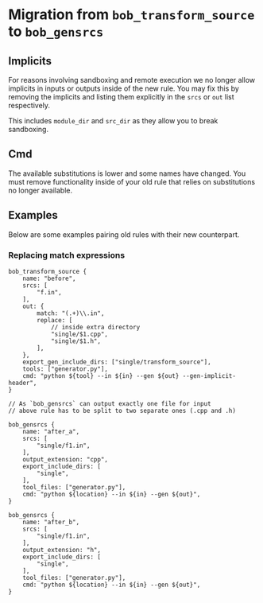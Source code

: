 # Migration from `bob_transform_source` to `bob_gensrcs`

## Implicits

For reasons involving sandboxing and remote execution we no longer allow
implicits in inputs or outputs inside of the new rule. You may fix this by removing
the implicits and listing them explicitly in the `srcs` or `out` list respectively.

This includes `module_dir` and `src_dir` as they allow you to break sandboxing.

## Cmd

The available substitutions is lower and some names have changed. You must remove functionality
inside of your old rule that relies on substitutions no longer available.

## Examples

Below are some examples pairing old rules with their new counterpart.

### Replacing match expressions

```bp
bob_transform_source {
    name: "before",
    srcs: [
        "f.in",
    ],
    out: {
        match: "(.+)\\.in",
        replace: [
            // inside extra directory
            "single/$1.cpp",
            "single/$1.h",
        ],
    },
    export_gen_include_dirs: ["single/transform_source"],
    tools: ["generator.py"],
    cmd: "python ${tool} --in ${in} --gen ${out} --gen-implicit-header",
}

// As `bob_gensrcs` can output exactly one file for input
// above rule has to be split to two separate ones (.cpp and .h)

bob_gensrcs {
    name: "after_a",
    srcs: [
        "single/f1.in",
    ],
    output_extension: "cpp",
    export_include_dirs: [
        "single",
    ],
    tool_files: ["generator.py"],
    cmd: "python ${location} --in ${in} --gen ${out}",
}

bob_gensrcs {
    name: "after_b",
    srcs: [
        "single/f1.in",
    ],
    output_extension: "h",
    export_include_dirs: [
        "single",
    ],
    tool_files: ["generator.py"],
    cmd: "python ${location} --in ${in} --gen ${out}",
}
```
